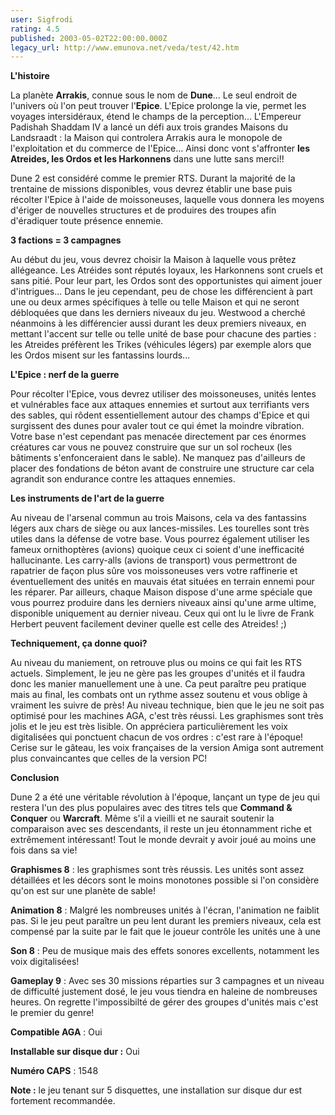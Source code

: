 ```yaml
---
user: Sigfrodi
rating: 4.5
published: 2003-05-02T22:00:00.000Z
legacy_url: http://www.emunova.net/veda/test/42.htm
---
```

**L'histoire**  

  

La planète **Arrakis**, connue sous le nom de **Dune**... Le seul endroit de l'univers où l'on peut trouver l'**Epice**. L'Epice prolonge la vie, permet les voyages intersidéraux, étend le champs de la perception... L'Empereur Padishah Shaddam IV a lancé un défi aux trois grandes Maisons du Landsraadt : la Maison qui controlera Arrakis aura le monopole de l'exploitation et du commerce de l'Epice... Ainsi donc vont s'affronter **les Atreides, les Ordos et les Harkonnens** dans une lutte sans merci!!  

  

Dune 2 est considéré comme le premier RTS. Durant la majorité de la trentaine de missions disponibles, vous devrez établir une base puis récolter l'Epice à l'aide de moissoneuses, laquelle vous donnera les moyens d'ériger de nouvelles structures et de produires des troupes afin d'éradiquer toute présence ennemie.  

  

**3 factions = 3 campagnes**  

  

Au début du jeu, vous devrez choisir la Maison à laquelle vous prêtez allégeance. Les Atréides sont réputés loyaux, les Harkonnens sont cruels et sans pitié. Pour leur part, les Ordos sont des opportunistes qui aiment jouer d'intrigues... Dans le jeu cependant, peu de chose les différencient à part une ou deux armes spécifiques à telle ou telle Maison et qui ne seront débloquées que dans les derniers niveaux du jeu. Westwood a cherché néanmoins à les différencier aussi durant les deux premiers niveaux, en mettant l'accent sur telle ou telle unité de base pour chacune des parties : les Atreides préfèrent les Trikes (véhicules légers) par exemple alors que les Ordos misent sur les fantassins lourds...  

  

**L'Epice : nerf de la guerre**  

  

Pour récolter l'Epice, vous devrez utiliser des moissoneuses, unités lentes et vulnérables face aux attaques ennemies et surtout aux terrifiants vers des sables, qui rôdent essentiellement autour des champs d'Epice et qui surgissent des dunes pour avaler tout ce qui émet la moindre vibration. Votre base n'est cependant pas menacée directement par ces énormes créatures car vous ne pouvez construire que sur un sol rocheux (les bâtiments s'enfonceraient dans le sable). Ne manquez pas d'ailleurs de placer des fondations de béton avant de construire une structure car cela agrandit son endurance contre les attaques ennemies.  

  

**Les instruments de l'art de la guerre**  

  

Au niveau de l'arsenal commun au trois Maisons, cela va des fantassins légers aux chars de siège ou aux lances-missiles. Les tourelles sont très utiles dans la défense de votre base. Vous pourrez également utiliser les fameux ornithoptères (avions) quoique ceux ci soient d'une inefficacité hallucinante. Les carry-alls (avions de transport) vous permettront de rapatrier de façon plus sûre vos moissoneuses vers votre raffinerie et éventuellement des unités en mauvais état situées en terrain ennemi pour les réparer. Par ailleurs, chaque Maison dispose d'une arme spéciale que vous pourrez produire dans les derniers niveaux ainsi qu'une arme ultime, disponible uniquement au dernier niveau. Ceux qui ont lu le livre de Frank Herbert peuvent facilement deviner quelle est celle des Atreides! ;)  

  

**Techniquement, ça donne quoi?**  

  

Au niveau du maniement, on retrouve plus ou moins ce qui fait les RTS actuels. Simplement, le jeu ne gère pas les groupes d'unités et il faudra donc les manier manuellement une à une. Ca peut paraître peu pratique mais au final, les combats ont un rythme assez soutenu et vous oblige à vraiment les suivre de près! Au niveau technique, bien que le jeu ne soit pas optimisé pour les machines AGA, c'est très réussi. Les graphismes sont très jolis et le jeu est très lisible. On appréciera particulièrement les voix digitalisées qui ponctuent chacun de vos ordres : c'est rare à l'époque! Cerise sur le gâteau, les voix françaises de la version Amiga sont autrement plus convaincantes que celles de la version PC!  

  

**Conclusion**  

  

Dune 2 a été une véritable révolution à l'époque, lançant un type de jeu qui restera l'un des plus populaires avec des titres tels que **Command & Conquer** ou **Warcraft**. Même s'il a vieilli et ne saurait soutenir la comparaison avec ses descendants, il reste un jeu étonnamment riche et extrêmement intéressant! Tout le monde devrait y avoir joué au moins une fois dans sa vie!  

  

**Graphismes 8** : les graphismes sont très réussis. Les unités sont assez détaillées et les décors sont le moins monotones possible si l'on considère qu'on est sur une planète de sable!  

  

**Animation 8** : Malgré les nombreuses unités à l'écran, l'animation ne faiblit pas. Si le jeu peut paraître un peu lent durant les premiers niveaux, cela est compensé par la suite par le fait que le joueur contrôle les unités une à une  

  

**Son 8** : Peu de musique mais des effets sonores excellents, notamment les voix digitalisées!  

  

**Gameplay 9** : Avec ses 30 missions réparties sur 3 campagnes et un niveau de difficulté justement dosé, le jeu vous tiendra en haleine de nombreuses heures. On regrette l'impossibilté de gérer des groupes d'unités mais c'est le premier du genre!  

  

**Compatible AGA** : Oui  

  

**Installable sur disque dur :** Oui  

  

**Numéro CAPS** : 1548  

  

**Note :** le jeu tenant sur 5 disquettes, une installation sur disque dur est fortement recommandée.